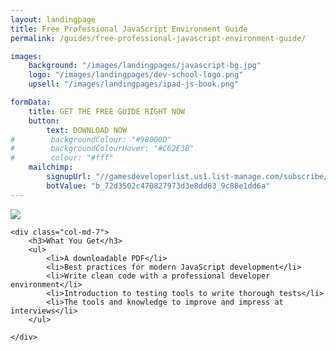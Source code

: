 ```yaml
---
layout: landingpage
title: Free Professional JavaScript Environment Guide
permalink: /guides/free-professional-javascript-environment-guide/

images:
    background: "/images/landingpages/javascript-bg.jpg"
    logo: "/images/landingpages/dev-school-logo.png"
    upsell: "/images/landingpages/ipad-js-book.png"

formData:
    title: GET THE FREE GUIDE RIGHT NOW
    button:
        text: DOWNLOAD NOW
#        backgroundColour: "#98000D"
#        backgroundColourHover: "#C62E3B"
#        colour: "#fff"
    mailchimp:
        signupUrl: "//gamesdeveloperlist.us1.list-manage.com/subscribe/post?u=72d3502c470827973d3e8dd63&amp;id=9c88e1dd6a"
        botValue: "b_72d3502c470827973d3e8dd63_9c88e1dd6a"
---
```


<div class="row">
    <div class="col-md-5">
        <img src="{{ page.images.upsell }}" class="img-responsive">
    </div>

    <div class="col-md-7">
        <h3>What You Get</h3>
        <ul>
            <li>A downloadable PDF</li>
            <li>Best practices for modern JavaScript development</li>
            <li>Write clean code with a professional developer environment</li>
            <li>Introduction to testing tools to write thorough tests</li>
            <li>The tools and knowledge to improve and impress at interviews</li>
        </ul>

    </div>
</div>
